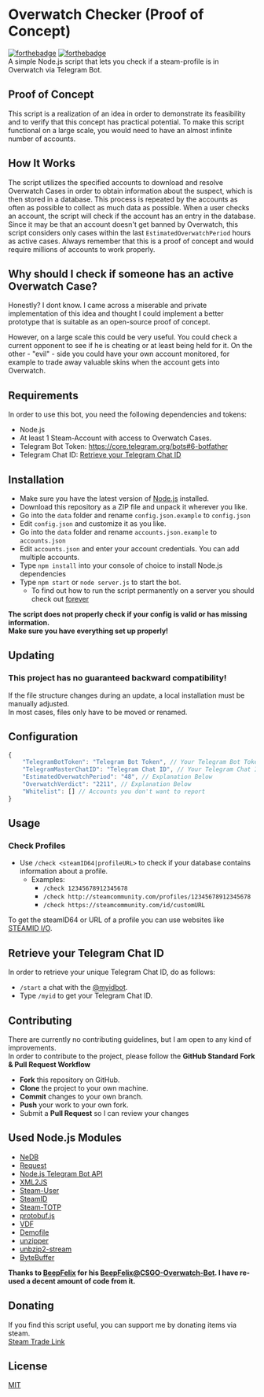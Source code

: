 # Overwatch Checker (Proof of Concept)
[![forthebadge](https://forthebadge.com/images/badges/built-with-love.svg)](https://forthebadge.com)
[![forthebadge](https://forthebadge.com/images/badges/uses-js.svg)](https://forthebadge.com)  
A simple Node.js script that lets you check if a steam-profile is in Overwatch via Telegram Bot.

## Proof of Concept
This script is a realization of an idea in order to demonstrate its feasibility and to verify that this concept has practical potential. To make this script functional on a large scale, you would need to have an almost infinite number of accounts.

## How It Works
The script utilizes the specified accounts to download and resolve Overwatch Cases in order to obtain information about the suspect, which is then stored in a database. This process is repeated by the accounts as often as possible to collect as much data as possible. When a user checks an account, the script will check if the account has an entry in the database. Since it may be that an account doesn't get banned by Overwatch, this script considers only cases within the last `EstimatedOverwatchPeriod` hours as active cases. Always remember that this is a proof of concept and would require millions of accounts to work properly.

## Why should I check if someone has an active Overwatch Case?
Honestly? I dont know. I came across a miserable and private implementation of this idea and thought I could implement a better prototype that is suitable as an open-source proof of concept.  

However, on a large scale this could be very useful. You could check a current opponent to see if he is cheating or at least being held for it. On the other - "evil" - side you could have your own account monitored, for example to trade away valuable skins when the account gets into Overwatch.

## Requirements
In order to use this bot, you need the following dependencies and tokens:
- Node.js
- At least 1 Steam-Account with access to Overwatch Cases.
- Telegram Bot Token: https://core.telegram.org/bots#6-botfather
- Telegram Chat ID: [Retrieve your Telegram Chat ID](#retrieve-your-telegram-chat-id)

## Installation
- Make sure you have the latest version of [Node.js](https://nodejs.org/) installed.
- Download this repository as a ZIP file and unpack it wherever you like.
- Go into the `data` folder and rename `config.json.example` to `config.json`
- Edit `config.json` and customize it as you like.
- Go into the `data` folder and rename `accounts.json.example` to `accounts.json`
- Edit `accounts.json` and enter your account credentials. You can add multiple accounts.
- Type `npm install` into your console of choice to install Node.js dependencies
- Type `npm start` or `node server.js` to start the bot.
  - To find out how to run the script permanently on a server you should check out [forever](https://github.com/foreversd/forever)  
  
**The script does not properly check if your config is valid or has missing information.**  
**Make sure you have everything set up properly!**  

## Updating
### This project has no guaranteed backward compatibility!
If the file structure changes during an update, a local installation must be manually adjusted.  
In most cases, files only have to be moved or renamed.

## Configuration
```Javascript
{
	"TelegramBotToken": "Telegram Bot Token", // Your Telegram Bot Token
	"TelegramMasterChatID": "Telegram Chat ID", // Your Telegram Chat ID
	"EstimatedOverwatchPeriod": "48", // Explanation Below
	"OverwatchVerdict": "2211", // Explanation Below
	"Whitelist": [] // Accounts you don't want to report
}
```

## Usage
### Check Profiles
- Use `/check <steamID64|profileURL>` to check if your database contains information about a profile.
  - Examples:
    - `/check 12345678912345678`
	- `/check http://steamcommunity.com/profiles/12345678912345678`
    - `/check https://steamcommunity.com/id/customURL`  

To get the steamID64 or URL of a profile you can use websites like [STEAMID I/O](https://steamid.io/).  

## Retrieve your Telegram Chat ID
In order to retrieve your unique Telegram Chat ID, do as follows:
- `/start` a chat with the [@myidbot](https://telegram.me/myidbot).
- Type `/myid` to get your Telegram Chat ID.

## Contributing
There are currently no contributing guidelines, but I am open to any kind of improvements.  
In order to contribute to the project, please follow the **GitHub Standard Fork & Pull Request Workflow**

- **Fork** this repository on GitHub.
- **Clone** the project to your own machine.
- **Commit** changes to your own branch.
- **Push** your work to your own fork.
- Submit a **Pull Request** so I can review your changes

## Used Node.js Modules
- [NeDB](https://github.com/louischatriot/nedb)
- [Request](https://github.com/request/request)
- [Node.js Telegram Bot API](https://github.com/mast/telegram-bot-api)
- [XML2JS](https://github.com/Leonidas-from-XIV/node-xml2js)
- [Steam-User](https://github.com/DoctorMcKay/node-steam-user)
- [SteamID](https://github.com/DoctorMcKay/node-steamid)
- [Steam-TOTP](https://github.com/DoctorMcKay/node-steam-totp)
- [protobuf.js](https://github.com/protobufjs/protobuf.js)
- [VDF](https://github.com/RJacksonm1/node-vdf)
- [Demofile](https://github.com/saul/demofile)
- [unzipper](https://github.com/ZJONSSON/node-unzipper)
- [unbzip2-stream](https://github.com/regular/unbzip2-stream)
- [ByteBuffer](https://github.com/protobufjs/bytebuffer.js)

**Thanks to [BeepFelix](https://github.com/BeepFelix) for his [BeepFelix@CSGO-Overwatch-Bot](https://github.com/BeepFelix/CSGO-Overwatch-Bot). I have re-used a decent amount of code from it.**

## Donating
If you find this script useful, you can support me by donating items via steam.  
[Steam Trade Link](https://steamcommunity.com/tradeoffer/new/?partner=169517256&token=77MTawmP)

## License
[MIT](https://github.com/IceQ1337/OverwatchChecker/blob/master/LICENSE)